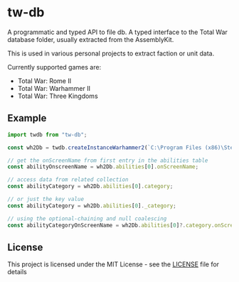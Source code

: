 # tw-db

A programmatic and typed API to file db.
A typed interface to the Total War database folder, usually extracted from the AssemblyKit.

This is used in various personal projects to extract faction or unit data.

Currently supported games are:
* Total War: Rome II
* Total War: Warhammer II
* Total War: Three Kingdoms

## Example
```js
import twdb from "tw-db";

const wh2Db = twdb.createInstanceWarhammer2(`C:\Program Files (x86)\Steam\steamapps\common\Total War WARHAMMER II\assembly_kit\raw_data\db`);

// get the onScreenName from first entry in the abilities table
const abilityOnscreenName = wh2Db.abilities[0].onScreenName;

// access data from related collection
const abilityCategory = wh2Db.abilities[0].category;

// or just the key value
const abilityCategory = wh2Db.abilities[0]._category;

// using the optional-chaining and null coalescing
const abilityCategoryOnScreenName = wh2Db.abilities[0]?.category.onScreenName ?? "";
```

## License

This project is licensed under the MIT License - see the [LICENSE](LICENSE) file for details
